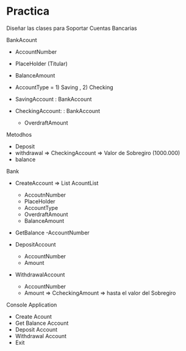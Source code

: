  # Practica
 Diseñar las clases para Soportar Cuentas Bancarias
 
 BankAcount
 - AccountNumber
 - PlaceHolder (Titular)
 - BalanceAmount
 - AccountType = 1) Saving , 2) Checking
 
 - SavingAccount : BankAccount
 - CheckingAccount: : BankAccount
    - OverdraftAmount
 
 Metodhos
 - Deposit
 - withdrawal => CheckingAccount => Valor de Sobregiro (1000.000)
 - balance
 
 Bank
 - CreateAccount => List<BankAcount> AcountList
    - AccoutnNumber
    - PlaceHolder
    - AccountType
    - OverdraftAmount
    - BalanceAmount
 
 - GetBalance 
   -AccountNumber
   
 - DepositAccount
    - AccountNumber
    - Amount
    
 - WithdrawalAccount
    - AccountNumber
    - Amount => CcheckingAmount => hasta el valor del Sobregiro
 
 
 Console Application
 
 - Create Acount
 - Get Balance Account
 - Deposit Account
 - Withdrawal Account
 - Exit
 